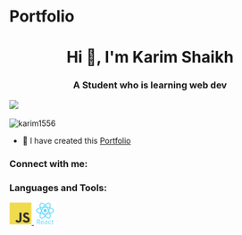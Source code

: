 # Portfolio
<h1 align="center">Hi 👋, I'm Karim Shaikh</h1>
<h3 align="center">A Student who is learning web dev</h3>

<img align="right"><img src="![90df6664fb0bf88a11fec12e34caf53d](https://github.com/karim1556/Portfolio/assets/70762109/bdd537dd-ed06-40b6-8a4e-e3c5dde6560b)"/>

<p align="left"> <img src="https://komarev.com/ghpvc/?username=karim1556&label=Profile%20views&color=0e75b6&style=flat" alt="karim1556" /> </p>

- 🔭 I have created this [Portfolio](https://karimportfolioreact.netlify.app/)

<h3 align="left">Connect with me:</h3>
<p align="left">
</p>

<h3 align="left">Languages and Tools:</h3>
<p align="left"> <a href="https://developer.mozilla.org/en-US/docs/Web/JavaScript" target="_blank" rel="noreferrer"> <img src="https://raw.githubusercontent.com/devicons/devicon/master/icons/javascript/javascript-original.svg" alt="javascript" width="40" height="40"/> </a> <a href="https://reactjs.org/" target="_blank" rel="noreferrer"> <img src="https://raw.githubusercontent.com/devicons/devicon/master/icons/react/react-original-wordmark.svg" alt="react" width="40" height="40"/> </a> </p>
